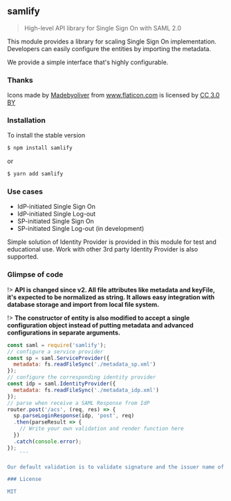 ## samlify

> High-level API library for Single Sign On with SAML 2.0

This module provides a library for scaling Single Sign On implementation. Developers can easily configure the entities by importing the metadata. 

We provide a simple interface that's highly configurable.

### Thanks

<div>Icons made by <a href="http://www.flaticon.com/authors/madebyoliver" title="Madebyoliver">Madebyoliver</a> from <a href="http://www.flaticon.com" title="Flaticon">www.flaticon.com</a> is licensed by <a href="http://creativecommons.org/licenses/by/3.0/" title="Creative Commons BY 3.0" target="_blank">CC 3.0 BY</a></div>


### Installation
To install the stable version

```bash
$ npm install samlify
```

or

```bash
$ yarn add samlify
```

### Use cases

+ IdP-initiated Single Sign On
+ IdP-initiated Single Log-out
+ SP-initiated Single Sign On
+ SP-initiated Single Log-out (in development)

Simple solution of Identity Provider is provided in this module for test and educational use. Work with other 3rd party Identity Provider is also supported.

### Glimpse of code

!> **API is changed since v2. All file attributes like metadata and keyFile, it's expected to be normalized as string. It allows easy integration with database storage and import from local file system.**

!> **The constructor of entity is also modified to accept a single configuration object instead of putting metadata and advanced configurations in separate arguments.**

```javascript
const saml = require('samlify');
// configure a service provider
const sp = saml.ServiceProvider({
  metadata: fs.readFileSync('./metadata_sp.xml')
});
// configure the corresponding identity provider
const idp = saml.IdentityProvider({
  metadata: fs.readFileSync('./metadata_idp.xml')
});
// parse when receive a SAML Response from IdP
router.post('/acs', (req, res) => {
  sp.parseLoginResponse(idp, 'post', req)
  .then(parseResult => {
    // Write your own validation and render function here
  })
  .catch(console.error);
});
	```

Our default validation is to validate signature and the issuer name of Identity Provider. The code base is self explained. More use cases are provided in this documentation to fit in the real world application.

### License

MIT
